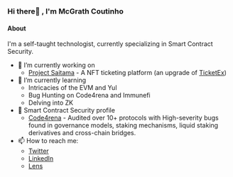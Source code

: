 ### Hi there👋 , I'm McGrath Coutinho

#### About
I'm a self-taught technologist, currently specializing in Smart Contract Security.  


- 🔭 I’m currently working on
  - [Project Saitama](https://github.com/rpenn/saitama) - A NFT ticketing platform (an upgrade of [TicketEx](https://github.com/mcgrathcoutinho/ticket-ex))
- 🌱 I’m currently learning
  - Intricacies of the EVM and Yul
  - Bug Hunting on Code4rena and Immunefi
  - Delving into ZK
- 📝 Smart Contract Security profile 
  - [Code4rena](https://code4rena.com/@MrPotatoMagic) - Audited over 10+ protocols with High-severity bugs found in governance models, staking mechanisms, liquid staking derivatives and cross-chain bridges.
- 📫 How to reach me:
  - [Twitter](https://twitter.com/McgrathCoutinho)
  - [LinkedIn](https://www.linkedin.com/in/mcgrathcoutinho/)
  - [Lens](https://www.lensfrens.xyz/mcgrathcoutinho.lens)

